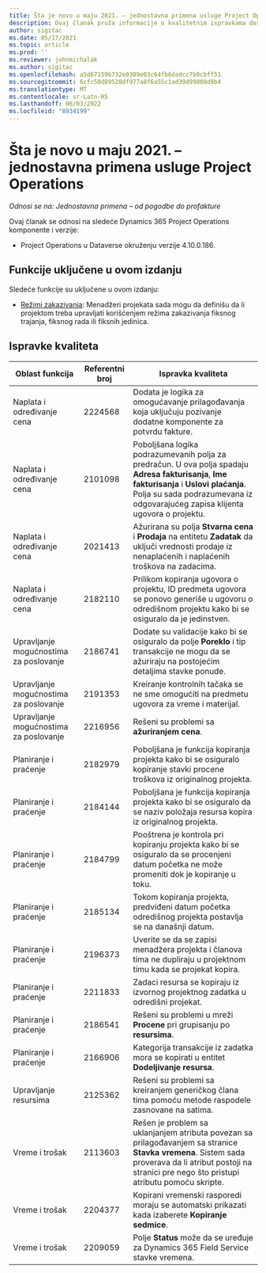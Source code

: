 ```yaml
---
title: Šta je novo u maju 2021. – jednostavna primena usluge Project Operations
description: Ovaj članak pruža informacije o kvalitetnim ispravkama dostupnim u maju 2021.
author: sigitac
ms.date: 05/17/2021
ms.topic: article
ms.prod: ''
ms.reviewer: johnmichalak
ms.author: sigitac
ms.openlocfilehash: a5d67159b732e0309e03c64fb6dadcc7b8cbff51
ms.sourcegitcommit: 6cfc50d89528df977a8f6a55c1ad39d99800d9b4
ms.translationtype: MT
ms.contentlocale: sr-Latn-RS
ms.lasthandoff: 06/03/2022
ms.locfileid: "8934199"
---
```

# <a name="whats-new-may-2021---project-operations-lite-deployment"></a>Šta je novo u maju 2021. – jednostavna primena usluge Project Operations

_Odnosi se na: Jednostavna primena – od pogodbe do profakture_

Ovaj članak se odnosi na sledeće Dynamics 365 Project Operations komponente i verzije:

   - Project Operations u Dataverse okruženju verzije 4.10.0.186.

## <a name="features-included-in-this-release"></a>Funkcije uključene u ovom izdanju

Sledeće funkcije su uključene u ovom izdanju:

- [Režimi zakazivanja](../../project-management/scheduling-modes.md): Menadžeri projekata sada mogu da definišu da li projektom treba upravljati korišćenjem režima zakazivanja fiksnog trajanja, fiksnog rada ili fiksnih jedinica.

## <a name="quality-updates"></a>Ispravke kvaliteta

| **Oblast funkcija** | **Referentni broj** | **Ispravka kvaliteta** |
| --- | --- | --- |
| Naplata i određivanje cena | 2224568 | Dodata je logika za omogućavanje prilagođavanja koja uključuju pozivanje dodatne komponente za potvrdu fakture. |
| Naplata i određivanje cena | 2101098 | Poboljšana logika podrazumevanih polja za predračun. U ova polja spadaju **Adresa fakturisanja**, **Ime fakturisanja** i **Uslovi plaćanja**. Polja su sada podrazumevana iz odgovarajućeg zapisa klijenta ugovora o projektu. |
| Naplata i određivanje cena | 2021413 | Ažurirana su polja **Stvarna cena** i **Prodaja** na entitetu **Zadatak** da uključi vrednosti prodaje iz nenaplaćenih i naplaćenih troškova na zadacima. |
| Naplata i određivanje cena | 2182110 | Prilikom kopiranja ugovora o projektu, ID predmeta ugovora se ponovo generiše u ugovoru o odredišnom projektu kako bi se osiguralo da je jedinstven. |
| Upravljanje mogućnostima za poslovanje | 2186741 | Dodate su validacije kako bi se osiguralo da polje **Poreklo** i tip transakcije ne mogu da se ažuriraju na postojećim detaljima stavke ponude. |
| Upravljanje mogućnostima za poslovanje | 2191353 | Kreiranje kontrolnih tačaka se ne sme omogućiti na predmetu ugovora za vreme i materijal. |
| Upravljanje mogućnostima za poslovanje | 2216956 | Rešeni su problemi sa **ažuriranjem cena**. |
| Planiranje i praćenje | 2182979 | Poboljšana je funkcija kopiranja projekta kako bi se osiguralo kopiranje stavki procene troškova iz originalnog projekta. |
| Planiranje i praćenje | 2184144 | Poboljšana je funkcija kopiranja projekta kako bi se osiguralo da se naziv položaja resursa kopira iz originalnog projekta. |
| Planiranje i praćenje | 2184799 | Pooštrena je kontrola pri kopiranju projekta kako bi se osiguralo da se procenjeni datum početka ne može promeniti dok je kopiranje u toku. |
| Planiranje i praćenje | 2185134 | Tokom kopiranja projekta, predviđeni datum početka odredišnog projekta postavlja se na današnji datum. |
| Planiranje i praćenje | 2196373 | Uverite se da se zapisi menadžera projekta i članova tima ne dupliraju u projektnom timu kada se projekat kopira. |
| Planiranje i praćenje | 2211833 | Zadaci resursa se kopiraju iz izvornog projektnog zadatka u odredišni projekat. |
| Planiranje i praćenje | 2186541 | Rešeni su problemi u mreži **Procene** pri grupisanju po **resursima**. |
| Planiranje i praćenje | 2166906 | Kategorija transakcije iz zadatka mora se kopirati u entitet **Dodeljivanje resursa**. |
| Upravljanje resursima | 2125362 | Rešeni su problemi sa kreiranjem generičkog člana tima pomoću metode raspodele zasnovane na satima. |
| Vreme i trošak | 2113603 | Rešen je problem sa uklanjanjem atributa povezan sa prilagođavanjem sa stranice **Stavka vremena**. Sistem sada proverava da li atribut postoji na stranici pre nego što pristupi atributu pomoću skripte. |
| Vreme i trošak | 2204377 | Kopirani vremenski rasporedi moraju se automatski prikazati kada izaberete **Kopiranje sedmice**. |
| Vreme i trošak | 2209059 | Polje **Status** može da se uređuje za Dynamics 365 Field Service stavke vremena. |
